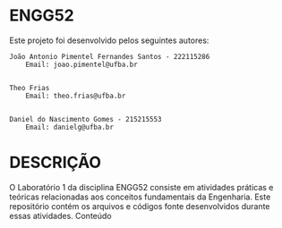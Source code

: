 # ENGG52


Este projeto foi desenvolvido pelos seguintes autores:

    João Antonio Pimentel Fernandes Santos - 222115286
        Email: joao.pimentel@ufba.br


    Theo Frias
        Email: theo.frias@ufba.br 


    Daniel do Nascimento Gomes - 215215553
        Email: danielg@ufba.br

# DESCRIÇÃO

O Laboratório 1 da disciplina ENGG52 consiste em atividades práticas e teóricas relacionadas aos conceitos fundamentais da Engenharia. Este repositório contém os arquivos e códigos fonte desenvolvidos durante essas atividades.
Conteúdo

